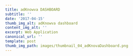 ```yaml
---
title: adKnowva DASHBOARD
subtitle: ''
date: '2017-04-15'
thumb_img_alt: adKnowva dashboard
content_img_alt: ''
excerpt: Web Application
canonical_url: ''
template: post
thumb_img_path: images/thumbnail_04_adKnovaDashboard.png
---
```

